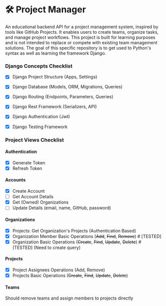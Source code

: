 # 🛠️ Project Manager

An educational backend API for a project management system, inspired by tools like GitHub Projects. 
It enables users to create teams, organize tasks, and manage project workflows.
This project is built for learning purposes and is not intended to replace or compete with existing team management solutions.
The goal of this specific repository is to get used to Python's syntax as well as learning the framework Django.

### Django Concepts Checklist
- [x] Django Project Structure (Apps, Settings)
- [x] Django Database (Models, ORM, Migrations, Queries)
- [x] Django Routing (Endpoints, Parameters, Queries)
- [x] Django Rest Framework (Serializers, API)
- [x] Django Authentication (Jwt)
- [x] Django Testing Framework


### Project Views Checklist

#### Authentication
- [x] Generate Token
- [x] Refresh Token

#### Accounts
- [x] Create Account
- [ ] Get Account Details
- [x] Get (Owned) Organizations
- [ ] Update Details (email, name, GitHub, password)

#### Organizations
- [x] Projects: Get Organization's Projects (Authentication Based)
- [x] Organization Member Basic Operations (~~Add~~, ~~Find~~, ~~Remove~~) # [TESTED]
- [x] Organization Basic Operations (~~Create~~, ~~Find~~, ~~Update~~, ~~Delete~~) # [TESTED] (Need to create query)

#### Projects
- [x] Project Assignees Operations (Add, Remove)
- [x] Projects Basic Operations (~~Create~~, ~~Find~~, ~~Update~~, ~~Delete~~)

#### Teams
Should remove teams and assign members to projects directly